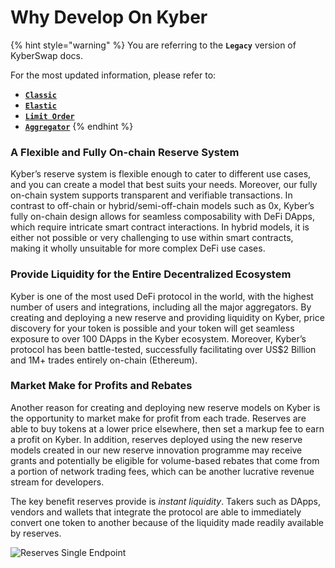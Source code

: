 # Why Develop On Kyber

{% hint style="warning" %}
You are referring to the **`Legacy`** version of KyberSwap docs.

For the most updated information, please refer to:

* [**`Classic`**](broken-reference)
* [**`Elastic`**](../../kyberswap-elastic/)
* [**`Limit Order`**](../../../../kyberswap-solutions/limit-order/)
* [**`Aggregator`**](../../../../kyberswap-solutions/kyberswap-aggregator/)
{% endhint %}

### A Flexible and Fully On-chain Reserve System[​](https://docs.kyberswap.com/Legacy/reserves/getting-started/why-develop#a-flexible-and-fully-on-chain-reserve-system) <a href="#a-flexible-and-fully-on-chain-reserve-system" id="a-flexible-and-fully-on-chain-reserve-system"></a>

Kyber’s reserve system is flexible enough to cater to different use cases, and you can create a model that best suits your needs. Moreover, our fully on-chain system supports transparent and verifiable transactions. In contrast to off-chain or hybrid/semi-off-chain models such as 0x, Kyber’s fully on-chain design allows for seamless composability with DeFi DApps, which require intricate smart contract interactions. In hybrid models, it is either not possible or very challenging to use within smart contracts, making it wholly unsuitable for more complex DeFi use cases.

### Provide Liquidity for the Entire Decentralized Ecosystem[​](https://docs.kyberswap.com/Legacy/reserves/getting-started/why-develop#provide-liquidity-for-the-entire-decentralized-ecosystem) <a href="#provide-liquidity-for-the-entire-decentralized-ecosystem" id="provide-liquidity-for-the-entire-decentralized-ecosystem"></a>

Kyber is one of the most used DeFi protocol in the world, with the highest number of users and integrations, including all the major aggregators. By creating and deploying a new reserve and providing liquidity on Kyber, price discovery for your token is possible and your token will get seamless exposure to over 100 DApps in the Kyber ecosystem. Moreover, Kyber’s protocol has been battle-tested, successfully facilitating over US$2 Billion and 1M+ trades entirely on-chain (Ethereum).

### Market Make for Profits and Rebates[​](https://docs.kyberswap.com/Legacy/reserves/getting-started/why-develop#market-make-for-profits-and-rebates) <a href="#market-make-for-profits-and-rebates" id="market-make-for-profits-and-rebates"></a>

Another reason for creating and deploying new reserve models on Kyber is the opportunity to market make for profit from each trade. Reserves are able to buy tokens at a lower price elsewhere, then set a markup fee to earn a profit on Kyber. In addition, reserves deployed using the new reserve models created in our new reserve innovation programme may receive grants and potentially be eligible for volume-based rebates that come from a portion of network trading fees, which can be another lucrative revenue stream for developers.

The key benefit reserves provide is _instant liquidity_. Takers such as DApps, vendors and wallets that integrate the protocol are able to immediately convert one token to another because of the liquidity made readily available by reserves.

![Reserves Single Endpoint](https://docs.kyberswap.com/assets/images/reservesSingleEndpoint-5dc90282621d9fc2fd1ec691cd55d117.png)
